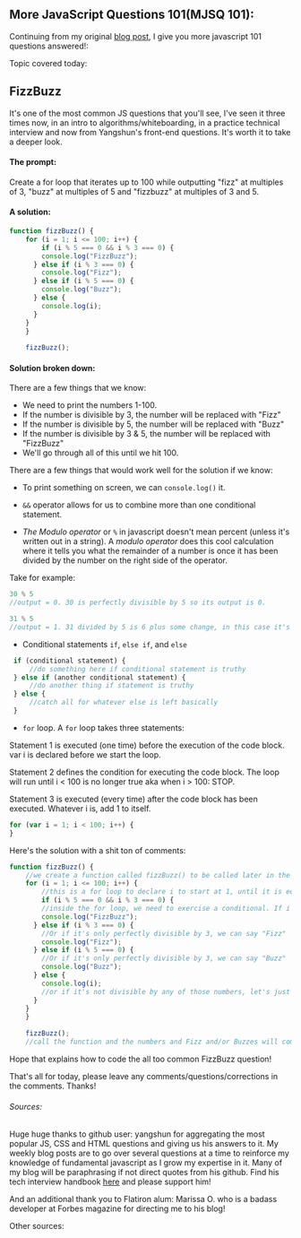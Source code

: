 ## More JavaScript Questions 101(MJSQ 101): 
Continuing from my original [blog post]("https://dev.to/danvyle/more-javascript-fundamentals-101-4d5d"), I give you more javascript 101 questions answered!:

Topic covered today:
## FizzBuzz

It's one of the most common JS questions that you'll see, I've seen it three times now, in an intro to algorithms/whiteboarding, in a practice technical interview and now from Yangshun's front-end questions. It's worth it to take a deeper look.

#### The prompt:

Create a for loop that iterates up to 100 while outputting "fizz" at multiples of 3, "buzz" at multiples of 5 and "fizzbuzz" at multiples of 3 and 5.

#### A solution:

```js
function fizzBuzz() {
    for (i = 1; i <= 100; i++) {
        if (i % 5 === 0 && i % 3 === 0) {
        console.log("FizzBuzz");
      } else if (i % 3 === 0) {
        console.log("Fizz");
      } else if (i % 5 === 0) {
        console.log("Buzz");
      } else {
        console.log(i);
      }
    }
    }
    
    fizzBuzz();
```

#### Solution broken down:
There are a few things that we know:
 * We need to print the numbers 1-100. 
 * If the number is divisible by 3, the number will be replaced with "Fizz"
 * If the number is divisible by 5, the number will be replaced with "Buzz"
 * If the number is divisible by 3 & 5, the number will be replaced with "FizzBuzz"
 * We'll go through all of this until we hit 100.

 There are a few things that would work well for the solution if we know:

* To print something on screen, we can `console.log()` it.

* `&&` operator allows for us to combine more than one conditional statement.

* *The Modulo operator* or *`%`* in javascript doesn't mean percent (unless it's written out in a string). A *modulo operator* does this cool calculation where it tells you what the remainder of a number is once it has been divided by the number on the right side of the operator. 

Take for example: 
 ```js
 30 % 5 
 //output = 0. 30 is perfectly divisible by 5 so its output is 0. 

 31 % 5
 //output = 1. 31 divided by 5 is 6 plus some change, in this case it's 1.
 ```

* Conditional statements `if`, `else if`, and `else`

```js
 if (conditional statement) {
     //do something here if conditional statement is truthy
 } else if (another conditional statement) {
     //do another thing if statement is truthy
 } else {
     //catch all for whatever else is left basically
 }
```

* `for` loop. A `for` loop takes three statements: 

Statement 1 is executed (one time) before the execution of the code block. var i is declared before we start the loop.

Statement 2 defines the condition for executing the code block. The loop will run until i < 100 is no longer true aka when i > 100: STOP.

Statement 3 is executed (every time) after the code block has been executed. Whatever i is, add 1 to itself. 

```js
for (var i = 1; i < 100; i++) {
}
```

Here's the solution with a shit ton of comments:

```js
function fizzBuzz() { 
    //we create a function called fizzBuzz() to be called later in the program once we run it
    for (i = 1; i <= 100; i++) {
        //this is a for loop to declare i to start at 1, until it is equal to or greater than 100, and once it executes, add i + 1
        if (i % 5 === 0 && i % 3 === 0) {
        //inside the for loop, we need to exercise a conditional. If i is perfectly divisible by 5 && divisible by 3, where the result of using the modulo operator is equal to 0, let's console.log("FizzBuzz")
        console.log("FizzBuzz");
      } else if (i % 3 === 0) {
        //Or if it's only perfectly divisible by 3, we can say "Fizz"
        console.log("Fizz");
      } else if (i % 5 === 0) {
        //Or if it's only perfectly divisible by 3, we can say "Buzz"
        console.log("Buzz");
      } else {
        console.log(i);
        //or if it's not divisible by any of those numbers, let's just print whatever i is.
      }
    }
    }
    
    fizzBuzz();
    //call the function and the numbers and Fizz and/or Buzzes will come streaming out.
```

Hope that explains how to code the all too common FizzBuzz question!

That's all for today, please leave any comments/questions/corrections in the comments. Thanks!


###### Sources:
Huge huge thanks to github user: yangshun for aggregating the most popular JS, CSS and HTML questions and giving us his answers to it. My weekly blog posts are to go over several questions at a time to reinforce my knowledge of fundamental javascript as I grow my expertise in it. Many of my blog will be paraphrasing if not direct quotes from his github. Find his tech interview handbook [here]("https://github.com/yangshun/front-end-interview-handbook/blob/master/questions/javascript-questions.md#whats-the-difference-between-call-and-apply") and please support him!

And an additional thank you to Flatiron alum: Marissa O. who is a badass developer at Forbes magazine for directing me to his blog!

Other sources:
